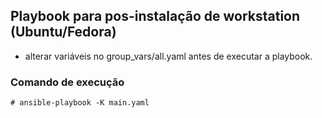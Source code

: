 ## Playbook para pos-instalação de workstation (Ubuntu/Fedora)

- alterar variáveis no group_vars/all.yaml antes de executar a playbook.

### Comando de execução

```shell
# ansible-playbook -K main.yaml
```